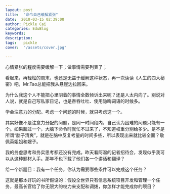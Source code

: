```yaml
---
layout: post  
title:  "命令自己缓解紧张"
date:  2010-03-15 02:39:00
author: Pickle Cai  
categories: EduBlog  
keywords: 
description:   
tags:	pickle   
cover:  "/assets/cover.jpg"  

---
```


心情紧张的程度需要缓解一下；做事情需要列表了；



看起来，再轻松的周末，也还是无益于缓解这种状态，再一次读读《人生的四大秘密》吧，Mr.Tao总能把我从悬崖边拉回来。



为什么我这个人不能把心里阴着的事情全数倾诉出来呢？还是人太内向了。别说对人说，就是自己写私家日记，也是吞吞吐吐、使用隐晦词语的时候多。



学会注意力的分配。考虑一个问题的时候，就只考虑这一个。



其实好像不是注意力分配的问题，是同一时间段内，自己认为困难的问题只能有一个。如果超过一个，大脑下命令时就忙不过来了，不知道权重分别给多少。是不是所谓“脑子清爽”，就是在脑中反复考量的时间多些，所以表现出来就比较全面？敬佩英姐姐和嫂子。



我的务虚思考和务实思考都还没有完成。昨天看阿温的记者招待会，发现似乎我可以从这种题材入手。那年不也下载了他们各一个讲话和翻译？



给一个新题目：我有一个任务，你认为需要哪些条件可以完成这个任务？



这就是那本好玩的书所假设的：假设全世界只有信息系统项目开发和管理一个任务，最高长官给了你无限大的权力来支配和调拨，你怎样才能完成你的项目？

		

		    
